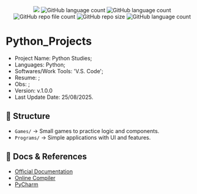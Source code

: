 <p align="center">
  <img src="http://img.shields.io/static/v1?label=STATUS&message=Under_Development&color=green&style=flat"/>
  <img alt="GitHub language count" src="https://img.shields.io/github/languages/count/Rafa-KozAnd/Python_Studies">
  <img alt="GitHub language count" src="https://img.shields.io/github/languages/top/Rafa-KozAnd/Python_Studies">
  <img alt="GitHub repo file count" src="https://img.shields.io/github/directory-file-count/Rafa-KozAnd/Python_Studies">
  <img alt="GitHub repo size" src="https://img.shields.io/github/repo-size/Rafa-KozAnd/Python_Studies">
  <img alt="GitHub language count" src="https://img.shields.io/github/license/Rafa-KozAnd/Python_Studies">
</p>

# Python_Projects

- Project Name: Python Studies;
- Languages: Python;
- Softwares/Work Tools: 'V.S. Code';
- Resume: ;
- Obs: ;
- Version: v.1.0.0
- Last Update Date: 25/08/2025.


## 📂 Structure

- `Games/` → Small games to practice logic and components. 
- `Programs/` → Simple applications with UI and features.

## 📘 Docs & References

- [Official Documentation]([https://react.dev/](https://www.python.org/))  
- [Online Compiler](https://www.onlinegdb.com/online_python_compiler)  
- [PyCharm]([https://github.com/enaqx/awesome-react](https://www.jetbrains.com/pycharm/))

